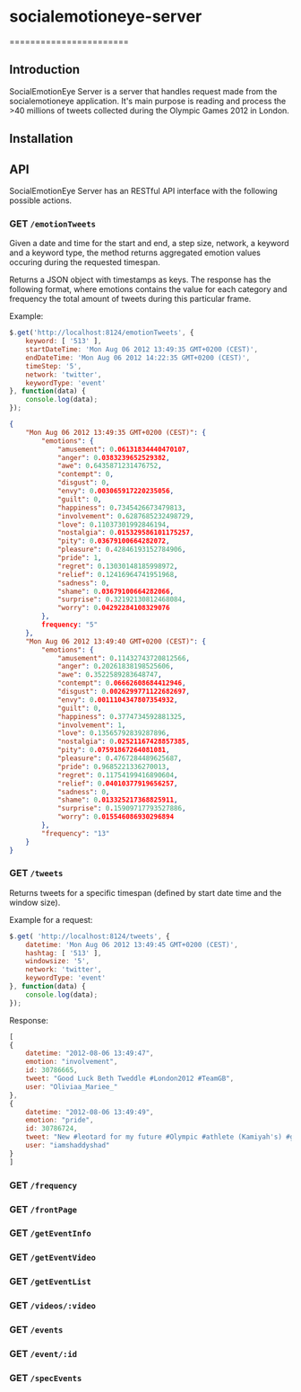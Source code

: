 # socialemotioneye-server
=======================

## Introduction

SocialEmotionEye Server is a server that handles request made from the socialemotioneye application. It's main purpose is reading and process the >40 millions of tweets collected during the Olympic Games 2012 in London.

## Installation

## API

SocialEmotionEye Server has an RESTful API interface with the following possible actions.

### GET `/emotionTweets`

Given a date and time for the start and end, a step size, network, a keyword and a keyword type, the method returns aggregated emotion values occuring during the requested timespan.

Returns a JSON object with timestamps as keys. The response has the following format, where emotions contains the value for each category and frequency the total amount of tweets during this particular frame.

Example:

```javascript
$.get('http://localhost:8124/emotionTweets', { 
	keyword: [ '513' ],
	startDateTime: 'Mon Aug 06 2012 13:49:35 GMT+0200 (CEST)',
	endDateTime: 'Mon Aug 06 2012 14:22:35 GMT+0200 (CEST)',
	timeStep: '5',
	network: 'twitter',
	keywordType: 'event' 
}, function(data) { 
	console.log(data); 
});
```

```json
{
	"Mon Aug 06 2012 13:49:35 GMT+0200 (CEST)": {
		"emotions": {
			"amusement": 0.06131834440470107,
			"anger": 0.0383239652529382,
			"awe": 0.6435871231476752,
			"contempt": 0,
			"disgust": 0,
			"envy": 0.003065917220235056,
			"guilt": 0,
			"happiness": 0.7345426673479813,
			"involvement": 0.6287685232498729,
			"love": 0.11037301992846194,
			"nostalgia": 0.015329586101175257,
			"pity": 0.03679100664282072,
			"pleasure": 0.42846193152784906,
			"pride": 1,
			"regret": 0.13030148185998972,
			"relief": 0.12416964741951968,
			"sadness": 0,
			"shame": 0.03679100664282066,
			"surprise": 0.32192130812468084,
			"worry": 0.04292284108329076
		},
		frequency: "5"
	},
	"Mon Aug 06 2012 13:49:40 GMT+0200 (CEST)": {
		"emotions": {
			"amusement": 0.11432743720812566,
			"anger": 0.20261838198525606,
			"awe": 0.3522589283648747,
			"contempt": 0.06662608684412946,
			"disgust": 0.0026299771122682697,
			"envy": 0.0011104347807354932,
			"guilt": 0,
			"happiness": 0.3774734592881325,
			"involvement": 1,
			"love": 0.13565792839287896,
			"nostalgia": 0.02521167428857385,
			"pity": 0.07591867264081081,
			"pleasure": 0.4767284489625687,
			"pride": 0.9685221336270013,
			"regret": 0.11754199416890604,
			"relief": 0.04010377919656257,
			"sadness": 0,
			"shame": 0.013325217368825911,
			"surprise": 0.15909717793527886,
			"worry": 0.015546086930296894
		},
		"frequency": "13"
	}
}
```

### GET `/tweets`
Returns tweets for a specific timespan (defined by start date time and the window size).

Example for a request:
```javascript
$.get( 'http://localhost:8124/tweets', { 
	datetime: 'Mon Aug 06 2012 13:49:45 GMT+0200 (CEST)',
	hashtag: [ '513' ],
	windowsize: '5',
	network: 'twitter',
	keywordType: 'event' 
}, function(data) {
	console.log(data); 
});
```

Response:
```javascript
[ 
{
	datetime: "2012-08-06 13:49:47",
	emotion: "involvement",
	id: 30786665,
	tweet: "Good Luck Beth Tweddle #London2012 #TeamGB",
	user: "Oliviaa_Mariee_"
}, 
{
	datetime: "2012-08-06 13:49:49",
	emotion: "pride",
	id: 30786724,
	tweet: "New #leotard for my future #Olympic #athlete (Kamiyah's) #gymnastics class brought by the best friend @kgj26 http://t.co/Yl1yIxOm",
	user: "iamshaddyshad"
}
]
```



### GET `/frequency`

### GET `/frontPage`

### GET `/getEventInfo`

### GET `/getEventVideo`

### GET `/getEventList`

### GET `/videos/:video`

### GET `/events`

### GET `/event/:id`

### GET `/specEvents`
